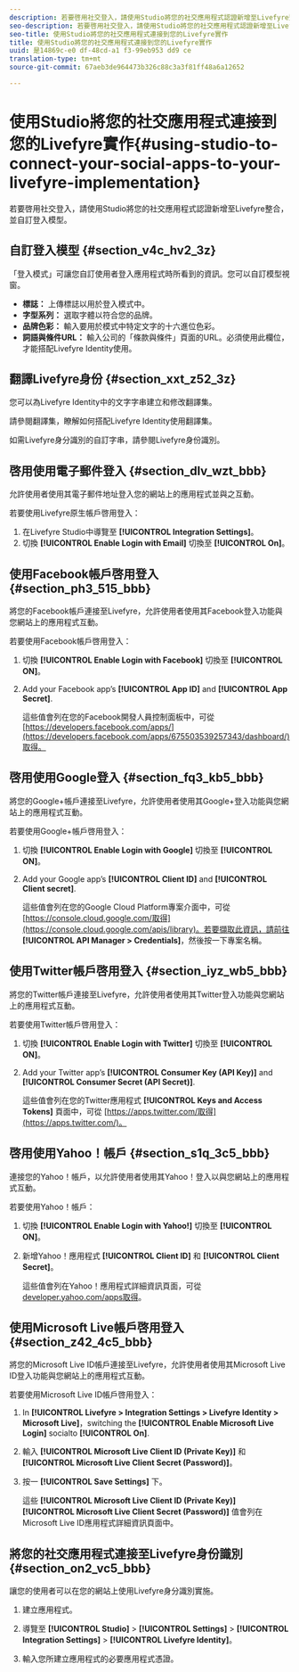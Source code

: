 ```yaml
---
description: 若要啓用社交登入，請使用Studio將您的社交應用程式認證新增至Livefyre整合，並自訂登入模型。
seo-description: 若要啓用社交登入，請使用Studio將您的社交應用程式認證新增至Livefyre整合，並自訂登入模型。
seo-title: 使用Studio將您的社交應用程式連接到您的Livefyre實作
title: 使用Studio將您的社交應用程式連接到您的Livefyre實作
uuid: 是14869c-e0 df-48cd-a1 f3-99eb953 dd9 ce
translation-type: tm+mt
source-git-commit: 67aeb3de964473b326c88c3a3f81ff48a6a12652

---
```



# 使用Studio將您的社交應用程式連接到您的Livefyre實作{#using-studio-to-connect-your-social-apps-to-your-livefyre-implementation}

若要啓用社交登入，請使用Studio將您的社交應用程式認證新增至Livefyre整合，並自訂登入模型。

## 自訂登入模型 {#section_v4c_hv2_3z}

「登入模式」可讓您自訂使用者登入應用程式時所看到的資訊。您可以自訂模型視窗。

* **標誌：** 上傳標誌以用於登入模式中。
* **字型系列：** 選取字體以符合您的品牌。
* **品牌色彩：** 輸入要用於模式中特定文字的十六進位色彩。
* **詞語與條件URL：** 輸入公司的「條款與條件」頁面的URL。必須使用此欄位，才能搭配Livefyre Identity使用。

## 翻譯Livefyre身份 {#section_xxt_z52_3z}

您可以為Livefyre Identity中的文字字串建立和修改翻譯集。

請參閱翻譯集，瞭解如何搭配Livefyre Identity使用翻譯集。

如需Livefyre身分識別的自訂字串，請參閱Livefyre身份識別。

## 啓用使用電子郵件登入 {#section_dlv_wzt_bbb}

允許使用者使用其電子郵件地址登入您的網站上的應用程式並與之互動。

若要使用Livefyre原生帳戶啓用登入：

1. 在Livefyre Studio中導覽至 **[!UICONTROL Integration Settings]**。
1. 切換 **[!UICONTROL Enable Login with Email]** 切換至 **[!UICONTROL On]**。

## 使用Facebook帳戶啓用登入 {#section_ph3_515_bbb}

將您的Facebook帳戶連接至Livefyre，允許使用者使用其Facebook登入功能與您網站上的應用程式互動。

若要使用Facebook帳戶啓用登入：

1. 切換 **[!UICONTROL Enable Login with Facebook]** 切換至 **[!UICONTROL ON]**。

1. Add your Facebook app’s **[!UICONTROL App ID]** and **[!UICONTROL App Secret]**.

   這些值會列在您的Facebook開發人員控制面板中，可從 [https://developers.facebook.com/apps/](https://developers.facebook.com/apps/675503539257343/dashboard/)取得。

## 啓用使用Google登入 {#section_fq3_kb5_bbb}

將您的Google+帳戶連接至Livefyre，允許使用者使用其Google+登入功能與您網站上的應用程式互動。

若要使用Google+帳戶啓用登入：

1. 切換 **[!UICONTROL Enable Login with Google]** 切換至 **[!UICONTROL ON]**。

1. Add your Google app’s **[!UICONTROL Client ID]** and **[!UICONTROL Client secret]**.

   這些值會列在您的Google Cloud Platform專案介面中，可從 [https://console.cloud.google.com/取得](https://console.cloud.google.com/apis/library)。若要擷取此資訊，請前往 **[!UICONTROL API Manager > Credentials]**，然後按一下專案名稱。

## 使用Twitter帳戶啓用登入 {#section_iyz_wb5_bbb}

將您的Twitter帳戶連接至Livefyre，允許使用者使用其Twitter登入功能與您網站上的應用程式互動。

若要使用Twitter帳戶啓用登入：

1. 切換 **[!UICONTROL Enable Login with Twitter]** 切換至 **[!UICONTROL ON]**。

1. Add your Twitter app’s **[!UICONTROL Consumer Key (API Key)]** and **[!UICONTROL Consumer Secret (API Secret)]**.

   這些值會列在您的Twitter應用程式 **[!UICONTROL Keys and Access Tokens]** 頁面中，可從 [https://apps.twitter.com/取得](https://apps.twitter.com/)。

## 啓用使用Yahoo！帳戶 {#section_s1q_3c5_bbb}

連接您的Yahoo！帳戶，以允許使用者使用其Yahoo！登入以與您網站上的應用程式互動。

若要使用Yahoo！帳戶：

1. 切換 **[!UICONTROL Enable Login with Yahoo!]** 切換至 **[!UICONTROL ON]**。

1. 新增Yahoo！應用程式 **[!UICONTROL Client ID]** 和 **[!UICONTROL Client Secret]**。

   這些值會列在Yahoo！應用程式詳細資訊頁面，可從 [developer.yahoo.com/apps取得](https://developer.yahoo.com/apps)。

## 使用Microsoft Live帳戶啓用登入 {#section_z42_4c5_bbb}

將您的Microsoft Live ID帳戶連接至Livefyre，允許使用者使用其Microsoft Live ID登入功能與您網站上的應用程式互動。

若要使用Microsoft Live ID帳戶啓用登入：

1. In **[!UICONTROL Livefyre > Integration Settings > Livefyre Identity > Microsoft Live]**，switching the **[!UICONTROL Enable Microsoft Live Login]** socialto **[!UICONTROL On]**.

1. 輸入 **[!UICONTROL Microsoft Live Client ID (Private Key)]** 和 **[!UICONTROL Microsoft Live Client Secret (Password)]**。

1. 按一 **[!UICONTROL Save Settings]** 下。

   這些 **[!UICONTROL Microsoft Live Client ID (Private Key)]** **[!UICONTROL Microsoft Live Client Secret (Password)]** 值會列在Microsoft Live ID應用程式詳細資訊頁面中。

## 將您的社交應用程式連接至Livefyre身份識別 {#section_on2_vc5_bbb}

讓您的使用者可以在您的網站上使用Livefyre身分識別實施。

1. 建立應用程式。
1. 導覽至 **[!UICONTROL Studio]** > **[!UICONTROL Settings]** > **[!UICONTROL Integration Settings]** > **[!UICONTROL Livefyre Identity]**。

1. 輸入您所建立應用程式的必要應用程式憑證。